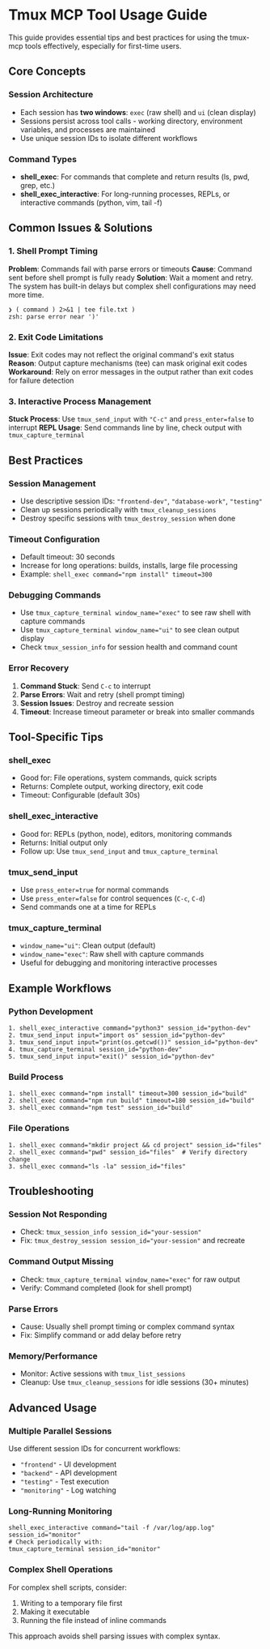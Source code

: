 # Tmux MCP Tool Usage Guide

This guide provides essential tips and best practices for using the tmux-mcp tools effectively, especially for first-time users.

## Core Concepts

### Session Architecture
- Each session has **two windows**: `exec` (raw shell) and `ui` (clean display)
- Sessions persist across tool calls - working directory, environment variables, and processes are maintained
- Use unique session IDs to isolate different workflows

### Command Types
- **shell_exec**: For commands that complete and return results (ls, pwd, grep, etc.)
- **shell_exec_interactive**: For long-running processes, REPLs, or interactive commands (python, vim, tail -f)

## Common Issues & Solutions

### 1. Shell Prompt Timing
**Problem**: Commands fail with parse errors or timeouts
**Cause**: Command sent before shell prompt is fully ready
**Solution**: Wait a moment and retry. The system has built-in delays but complex shell configurations may need more time.

```
❯ ( command ) 2>&1 | tee file.txt )
zsh: parse error near ')'
```

### 2. Exit Code Limitations
**Issue**: Exit codes may not reflect the original command's exit status
**Reason**: Output capture mechanisms (tee) can mask original exit codes
**Workaround**: Rely on error messages in the output rather than exit codes for failure detection

### 3. Interactive Process Management
**Stuck Process**: Use `tmux_send_input` with `"C-c"` and `press_enter=false` to interrupt
**REPL Usage**: Send commands line by line, check output with `tmux_capture_terminal`

## Best Practices

### Session Management
- Use descriptive session IDs: `"frontend-dev"`, `"database-work"`, `"testing"`
- Clean up sessions periodically with `tmux_cleanup_sessions`
- Destroy specific sessions with `tmux_destroy_session` when done

### Timeout Configuration
- Default timeout: 30 seconds
- Increase for long operations: builds, installs, large file processing
- Example: `shell_exec command="npm install" timeout=300`

### Debugging Commands
- Use `tmux_capture_terminal window_name="exec"` to see raw shell with capture commands
- Use `tmux_capture_terminal window_name="ui"` to see clean output display
- Check `tmux_session_info` for session health and command count

### Error Recovery
1. **Command Stuck**: Send `C-c` to interrupt
2. **Parse Errors**: Wait and retry (shell prompt timing)
3. **Session Issues**: Destroy and recreate session
4. **Timeout**: Increase timeout parameter or break into smaller commands

## Tool-Specific Tips

### shell_exec
- Good for: File operations, system commands, quick scripts
- Returns: Complete output, working directory, exit code
- Timeout: Configurable (default 30s)

### shell_exec_interactive  
- Good for: REPLs (python, node), editors, monitoring commands
- Returns: Initial output only
- Follow up: Use `tmux_send_input` and `tmux_capture_terminal`

### tmux_send_input
- Use `press_enter=true` for normal commands
- Use `press_enter=false` for control sequences (`C-c`, `C-d`)
- Send commands one at a time for REPLs

### tmux_capture_terminal
- `window_name="ui"`: Clean output (default)
- `window_name="exec"`: Raw shell with capture commands
- Useful for debugging and monitoring interactive processes

## Example Workflows

### Python Development
```
1. shell_exec_interactive command="python3" session_id="python-dev"
2. tmux_send_input input="import os" session_id="python-dev"
3. tmux_send_input input="print(os.getcwd())" session_id="python-dev"
4. tmux_capture_terminal session_id="python-dev"
5. tmux_send_input input="exit()" session_id="python-dev"
```

### Build Process
```
1. shell_exec command="npm install" timeout=300 session_id="build"
2. shell_exec command="npm run build" timeout=180 session_id="build"
3. shell_exec command="npm test" session_id="build"
```

### File Operations
```
1. shell_exec command="mkdir project && cd project" session_id="files"
2. shell_exec command="pwd" session_id="files"  # Verify directory change
3. shell_exec command="ls -la" session_id="files"
```

## Troubleshooting

### Session Not Responding
- Check: `tmux_session_info session_id="your-session"`
- Fix: `tmux_destroy_session session_id="your-session"` and recreate

### Command Output Missing
- Check: `tmux_capture_terminal window_name="exec"` for raw output
- Verify: Command completed (look for shell prompt)

### Parse Errors
- Cause: Usually shell prompt timing or complex command syntax
- Fix: Simplify command or add delay before retry

### Memory/Performance
- Monitor: Active sessions with `tmux_list_sessions`
- Cleanup: Use `tmux_cleanup_sessions` for idle sessions (30+ minutes)

## Advanced Usage

### Multiple Parallel Sessions
Use different session IDs for concurrent workflows:
- `"frontend"` - UI development
- `"backend"` - API development  
- `"testing"` - Test execution
- `"monitoring"` - Log watching

### Long-Running Monitoring
```
shell_exec_interactive command="tail -f /var/log/app.log" session_id="monitor"
# Check periodically with:
tmux_capture_terminal session_id="monitor"
```

### Complex Shell Operations
For complex shell scripts, consider:
1. Writing to a temporary file first
2. Making it executable
3. Running the file instead of inline commands

This approach avoids shell parsing issues with complex syntax.